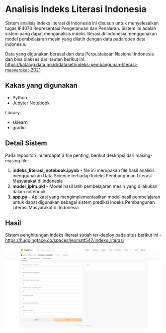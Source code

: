 # Analisis Indeks Literasi Indonesia

Sistem analisis indeks literasi di Indonesia ini disusun untuk menyelesaikan tugas IF4070 Representasi Pengetahuan dan Penalaran. Sistem ini adalah sistem yang dapat menganalisis indeks literasi di Indonesia menggunakan model pembelajaran mesin yang dilatih dengan data pada open data indonesia.

Data yang digunakan berasal dari data Perpustakaan Nasional Indonesia dan bisa diakses dari tautan berikut ini: https://katalog.data.go.id/dataset/indeks-pembangunan-literasi-masyarakat-2021

## Kakas yang digunakan

- Python
- Jupyter Notebook

Library:
- sklearn
- gradio

## Detail Sistem

Pada repositori ini terdapat 3 file penting, berikut deskripsi dari masing-masing file:

1. **indeks_literasi_notebook.ipynb** - file ini merupakan file hasil analisis menggunakan Data Science terhadap Indeks Pembangunan Literasi Masyarakat di Indonesia
2. **model_iplm.pkl** - Model hasil latih pembelajaran mesin yang dilakukan dalam notebook
3. **app.py** - Aplikasi yang mengimplementasikan model hasil pembelajaran untuk dapat digunakan sebagai sistem prediksi Indeks Pembangunan Literasi Masyarakat di Indonesia

## Hasil

Sistem penghitungan indeks literasi sudah ter-deploy pada situs berikut ini - https://huggingface.co/spaces/leomatt547/indeks_literasi

<img src="https://github.com/alvinwilta/indeks-literasi/blob/main/indeks_literasi_app.png">
